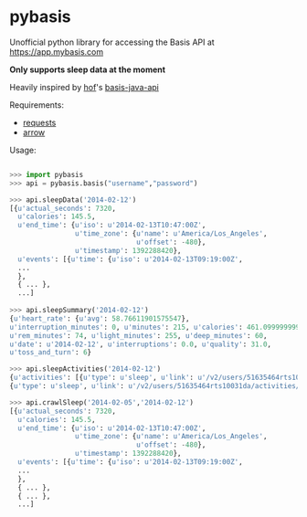 pybasis
=======

Unofficial python library for accessing the Basis API at https://app.mybasis.com

**Only supports sleep data at the moment**

Heavily inspired by [hof](https://github.com/hof)'s [basis-java-api](https://github.com/hof/basis-java-api)

Requirements: 

- [requests](http://requests.readthedocs.org/en/latest/)
- [arrow](http://crsmithdev.com/arrow/)

Usage:

```python

>>> import pybasis
>>> api = pybasis.basis("username","password")

>>> api.sleepData('2014-02-12')
[{u'actual_seconds': 7320,
  u'calories': 145.5,
  u'end_time': {u'iso': u'2014-02-13T10:47:00Z',
                u'time_zone': {u'name': u'America/Los_Angeles',
                               u'offset': -480},
                u'timestamp': 1392288420},
  u'events': [{u'time': {u'iso': u'2014-02-13T09:19:00Z',
  ...
  },  { ... },
  ...]
  
>>> api.sleepSummary('2014-02-12')
{u'heart_rate': {u'avg': 58.76611901575547}, 
u'interruption_minutes': 0, u'minutes': 215, u'calories': 461.09999999999997, 
u'rem_minutes': 74, u'light_minutes': 255, u'deep_minutes': 60, 
u'date': u'2014-02-12', u'interruptions': 0.0, u'quality': 31.0, 
u'toss_and_turn': 6}

>>> api.sleepActivities('2014-02-12')
{u'activities': [{u'type': u'sleep', u'link': u'/v2/users/51635464rts10031da/activities/52fe5050ee8f134da5914f65'}, 
{u'type': u'sleep', u'link': u'/v2/users/51635464rts10031da/activities/52fe5050ee8f134da5914f67'}]}

>>> api.crawlSleep('2014-02-05','2014-02-12')
[{u'actual_seconds': 7320,
  u'calories': 145.5,
  u'end_time': {u'iso': u'2014-02-13T10:47:00Z',
                u'time_zone': {u'name': u'America/Los_Angeles',
                               u'offset': -480},
                u'timestamp': 1392288420},
  u'events': [{u'time': {u'iso': u'2014-02-13T09:19:00Z',
  ...
  },  { ... },
  { ... },
  ...]
```